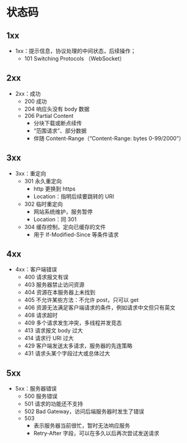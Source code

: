 # 状态码
## 1xx
- 1xx：提示信息，协议处理的中间状态，后续操作；
  - 101 Switching Protocols （WebSocket）
## 2xx
- 2xx：成功
  - 200 成功
  - 204 响应头没有 body 数据
  - 206 Partial Content
    - 分块下载或断点续传
    - “范围请求”、部分数据
    - 伴随 Content-Range（“Content-Range: bytes 0-99/2000”）
## 3xx
- 3xx：重定向
  - 301 永久重定向
    - http 更换到 https
    - Location：指明后续要跳转的 URI
  - 302 临时重定向
    - 网站系统维护，服务暂停
    - Location：同 301
  - 304 缓存控制，定向已缓存的文件
    - 用于 If-Modified-Since 等条件请求
## 4xx
- 4xx：客户端错误
  - 400 请求报文有误
  - 403 服务器禁止访问资源
  - 404 资源在本服务器上未找到
  - 405 不允许某些方法：不允许 post，只可以 get
  - 406 资源无法满足客户端请求的条件，例如请求中文但只有英文
  - 408 请求超时
  - 409 多个请求发生冲突，多线程并发竞态
  - 413 请求报文 body 过大
  - 414 请求行 URI 过大
  - 429 客户端发送太多请求，服务器的先连策略
  - 431 请求头某个字段过大或总体过大
## 5xx
- 5xx：服务器错误
  - 500 服务错误
  - 501 请求的功能还不支持
  - 502 Bad Gateway，访问后端服务器时发生了错误
  - 503
    - 表示服务器当前很忙，暂时无法响应服务
    - Retry-After 字段，可以在多久以后再次尝试发送请求
